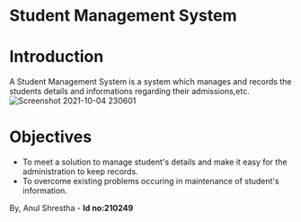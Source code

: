 # Student Management System

# Introduction
A Student Management System is a system which manages and records the students details and informations regarding their admissions,etc. 
![Screenshot 2021-10-04 230601](https://user-images.githubusercontent.com/84695167/135895866-6c30ceca-7bbd-4e34-b37a-2580f0edfe77.jpg)

# Objectives
- To meet a solution to manage student's details and make it easy for the administration to keep records.
- To overcome existing problems occuring in maintenance of student's information.

By,
Anul Shrestha - **Id no:210249** <br>
